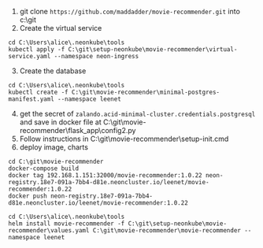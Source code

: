 1. git clone `https://github.com/maddadder/movie-recommender.git` into c:\git
2. Create the virtual service
```
cd C:\Users\alice\.neonkube\tools
kubectl apply -f C:\git\setup-neonkube\movie-recommender\virtual-service.yaml --namespace neon-ingress
```
3. Create the database
```
cd C:\Users\alice\.neonkube\tools
kubectl create -f C:\git\movie-recommender\minimal-postgres-manifest.yaml --namespace leenet
```
4. get the secret of `zalando.acid-minimal-cluster.credentials.postgresql` and save in docker file at C:\git\movie-recommender\flask_app\config2.py
5. Follow instructions in C:\git\movie-recommender\setup-init.cmd
6. deploy image, charts 
```
cd C:\git\movie-recommender
docker-compose build
docker tag 192.168.1.151:32000/movie-recommender:1.0.22 neon-registry.18e7-091a-7bb4-d81e.neoncluster.io/leenet/movie-recommender:1.0.22
docker push neon-registry.18e7-091a-7bb4-d81e.neoncluster.io/leenet/movie-recommender:1.0.22

cd C:\Users\alice\.neonkube\tools
helm install movie-recommender -f C:\git\setup-neonkube\movie-recommender\values.yaml C:\git\movie-recommender\movie-recommender --namespace leenet
```
